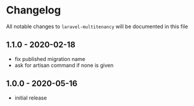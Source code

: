 # Changelog

All notable changes to `laravel-multitenancy` will be documented in this file

## 1.1.0 - 2020-02-18

- fix published migration name
- ask for artisan command if none is given

## 1.0.0 - 2020-05-16

- initial release
